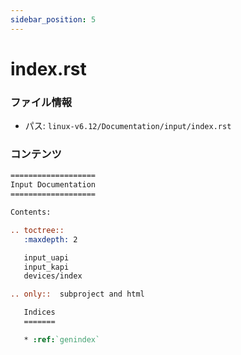 ```yaml
---
sidebar_position: 5
---
```

# index.rst

### ファイル情報

- パス: `linux-v6.12/Documentation/input/index.rst`

### コンテンツ

```rst
===================
Input Documentation
===================

Contents:

.. toctree::
   :maxdepth: 2

   input_uapi
   input_kapi
   devices/index

.. only::  subproject and html

   Indices
   =======

   * :ref:`genindex`

```
